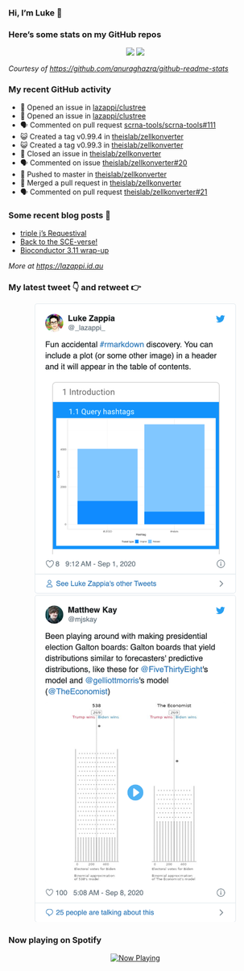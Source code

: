 
<!-- README.md is generated from README.Rmd. Please edit that file -->

### Hi, I’m Luke 👋

<!--
**lazappi/lazappi** is a ✨ _special_ ✨ repository because its `README.md` (this file) appears on your GitHub profile.

Here are some ideas to get you started:

- 🔭 I’m currently working on ...
- 🌱 I’m currently learning ...
- 👯 I’m looking to collaborate on ...
- 🤔 I’m looking for help with ...
- 💬 Ask me about ...
- 📫 How to reach me: ...
- 😄 Pronouns: ...
- ⚡ Fun fact: ...
-->

### Here’s some stats on my GitHub repos

<p align="center">

<img src="https://github-readme-stats.vercel.app/api?username=lazappi&count_private=true&show_icons=true&theme=buefy&hide_title=True">
<img src="https://github-readme-stats.vercel.app/api/top-langs/?username=lazappi&hide=html&theme=buefy&layout=compact">

</p>

*Courtesy of <https://github.com/anuraghazra/github-readme-stats>*

### My recent GitHub activity

  - 🤔 Opened an issue in
    [lazappi/clustree](https://github.com/lazappi/clustree)
  - 🤔 Opened an issue in
    [lazappi/clustree](https://github.com/lazappi/clustree)
  - 🗣 Commented on pull request
    [scrna-tools/scrna-tools\#111](https://github.com/scrna-tools/scrna-tools#111)
  - 😺 Created a tag v0.99.4 in
    [theislab/zellkonverter](https://github.com/theislab/zellkonverter)
  - 😺 Created a tag v0.99.3 in
    [theislab/zellkonverter](https://github.com/theislab/zellkonverter)
  - 🎊 Closed an issue in
    [theislab/zellkonverter](https://github.com/theislab/zellkonverter)
  - 🗣 Commented on issue
    [theislab/zellkonverter\#20](https://github.com/theislab/zellkonverter#20)
  - 📨 Pushed to master in
    [theislab/zellkonverter](https://github.com/theislab/zellkonverter)
  - 🎉 Merged a pull request in
    [theislab/zellkonverter](https://github.com/theislab/zellkonverter)
  - 🗣 Commented on pull request
    [theislab/zellkonverter\#21](https://github.com/theislab/zellkonverter#21)

### Some recent blog posts 📝

  - [triple j’s
    Requestival](https://lazappi.id.au/post/2020-07-11-requestival/)
  - [Back to the
    SCE-verse\!](https://lazappi.id.au/post/2020-05-12-back-to-the-sce-verse/)
  - [Bioconductor 3.11
    wrap-up](https://lazappi.id.au/post/2020-04-29-bioconductor-3-11-wrap-up/)

*More at <https://lazappi.id.au>*

### My latest tweet 👇 and retweet 👉


<p align="center">

<a href="https://twitter.com/_lazappi_/status/1300723179019796480">
<img src="https://github.com/lazappi/lazappi/raw/master/README_files/figure-gfm/tweets-1.png" width="400">
</a> <a href="https://twitter.com/_lazappi_/status/1303228059399720961">
<img src="https://github.com/lazappi/lazappi/raw/master/README_files/figure-gfm/tweets-2.png" width="400">
</a>

</p>

### Now playing on Spotify

<p align="center">

<a href="https://now-playing-profile.lazappi.vercel.app/now-playing?open">
<img src="https://now-playing-profile.lazappi.vercel.app/now-playing" width="256" height="64" alt="Now Playing">
</a>

</p>
